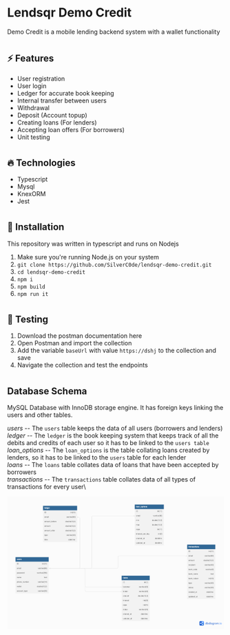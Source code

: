 # Lendsqr Demo Credit
Demo Credit is a mobile lending backend system with a wallet functionality

#
## ⚡️ Features
* User registration
* User login
* Ledger for accurate book keeping
* Internal transfer between users
* Withdrawal
* Deposit (Account topup)
* Creating loans (For lenders)
* Accepting loan offers (For borrowers)
* Unit testing


#
## 🔥 Technologies
* Typescript
* Mysql
* KnexORM
* Jest


#
## 🥷 Installation

This repository was written in typescript and runs on Nodejs

1. Make sure you're running Node.js on your system
2. ``git clone https://github.com/SilverC0de/lendsqr-demo-credit.git``
3. ``cd lendsqr-demo-credit``
4. ``npm i``
5. ``npm build``
6. ``npm run it``



#
## 🚀 Testing

1. Download the postman documentation here 
2. Open Postman and import the collection
3. Add the variable `baseUrl` with value `https://dshj` to the collection and save
4. Navigate the collection and test the endpoints

#
## Database Schema
MySQL Database with InnoDB storage engine. It has foreign keys linking the users and other tables.

*users* -- The `users` table keeps the data of all users (borrowers and lenders)\
*ledger* -- The `ledger` is the book keeping system that keeps track of all the debits and credits of each user so it has to be linked to the `users table`\
*loan_options* -- The `loan_options` is the table collating loans created by lenders, so it has to be linked to the `users` table for each lender\
*loans* -- The `loans` table collates data of loans that have been accepted by borrowers\
*transactions* -- The `transactions` table collates data of all types of transactions for every user\

![image info](./db.png)